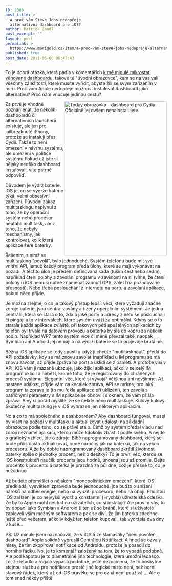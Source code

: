 ```yaml
---
ID: 2388
post_title: >
  A proč vám Steve Jobs nedopřeje
  alternativní dashboard pro iOS?
author: Patrick Zandl
post_excerpt: ""
layout: post
permalink: >
  https://www.marigold.cz/item/a-proc-vam-steve-jobs-nedopreje-alternativni-dashboard-pro-ios
published: true
post_date: 2011-06-08 08:47:43
---
```

<p>To je dobrá otázka, která padla v komentářích <a href="/item/proc-nema-iphone-dashboard">k mé minulé mikrostati věnované dashboardu</a>, takové té "úvodní obrazovce", kam se na vás valí všechny záležitosti, které musíte vyřídit, abyste žili se svým zařízením v míru. Proč vám Apple nedopřeje možnost instalovat dashboard jako alternativu? Proč nám vnucuje jedinou cestu?</p>

<p><img style="float: right;" src="http://www.marigold.cz/wp-content/uploads/jailbreak.jpg" border="0" alt="Today obrazovka - dashboard pro Cydia. Oficiálně jej ovšem nenainstalujete." width="320" height="480" /></p>
<p>Za prvé je vhodné poznamenat, že několik dashboardů či alternativních launcherů existuje, ale jen pro jailbreaknuté iPhony, protože se instalují přes Cydii. Takže to není omezení v návrhu systému, ale omezení v politice systému.Pokud už jste si nějaký neofiko dashboard instalovali, víte patrně odpověď.</p>

<p>Důvodem je výdrž baterie. iOS je, co se výdrže baterie týká, velmi obsesivní zařízení. Původní zákaz multitaskingu neplynul z toho, že by operační systém nebo procesor neutáhli multitask, ale z toho, že nebyly mechanismy, jak kontrolovat, kolik která aplikace žere baterky.</p>

<p>Řešením, s nímž se multitasking "povolil", bylo jednoduché. Systém telefonu bude mít své vnitřní API, jemuž každý program předá úlohy, které se mají vykonávat na pozadí. A těchto úloh je předem definovaná sada (tuším šest nebo sedm), například čtení polohy a zavolání programu v závislosti na ní (víme, že čtení polohy u iOS nemusí nutně znamenat zapnutí GPS, záleží na požadované přesnosti). Nebo třeba poslouchání z internetu na portu a zavolání aplikace, pokud něco přijde.</p>

<p>Je možná zřejmé, o co je takový přístup lepší: věci, které vyžadují značné zdroje baterie, jsou centralizovány a řízeny operačním systémem. Je jedna centrála, která se stará o to, zda a jaké porty a adresy z netu se poslouchají či pingají a to v intervalech, které systém uváží za optimální. Kdyby se o to starala každá aplikace zvláště, při takových pěti spuštěných aplikacích by telefon byl trvale na datovém provozu a baterka by šla do kopru za několik hodin. Například WP7 tento systém více či méně převzal také, naopak Symbian ani Android jej nemají a na výdrži baterie se to projevuje brutálně.</p>

<p>Běžná iOS aplikace se tedy spustí a když ji chcete "mutlitasknout", předá do API požadavky, kdy se má znovu zavolat (například u IM programu se má znovu zavolat, až přijde zpráva na port) a uklidí se z paměti. A protože visí v API, iOS vám ji mazaně ukazuje, jako žijící aplikaci, ačkoliv se celý IM program uklidil a neběží, kromě toho, že je registrovaný do chráněných procesů systému. Elegantní věc, které si vývojář většinou ani nevšimne. Až nastane událost, přijde vám na kecálek zpráva, API se mrkne, pro jaký program ta zpráva je (to mu řekla aplikace při uklízení), ten zavolá s patřičnými parametry a IM aplikace se obnoví i s oknem, že vám přišla zpráva. A vy si pořád myslíte, že se někde něco multitaskuje. Kulový kulový. Skutečný multitasking je v iOS vyhrazen jen některým aplikacím.</p>

<p>No a co to má společného s dashboardem? Aby dashboard fungoval, musel by viset na pozadí v multitasku a aktualizovat události na základní obrazovce podle toho, co se právě stalo. Čímž by systém předal vládu nad zdroji neznámé aplikaci, kterou může kdokoliv zbastlit podle svého. A nejde o grafický vzhled, jde o zdroje. Blbě naprogramovaný dashboard, který se bude příliš často aktualizovat, bude náročný jak na baterku, tak na výkon procesoru. A že by dobře naprogramovaný dashboard zkrátil životnost baterky spíše o jednotky procent, než o desítky? To je první věc, kterou se iOS konstruktéři naučili: procenta jsou hodně, únosná jsou až promile. Dejte procento k procentu a baterka je prázdná za půl dne, což je přesně to, co je nežádoucí.</p>

<p>Až budete přemýšlet o nějakém "monopolistickém omezení", které iOS předkládá, vysvětlení zpravidla bude jednoduché: jde buďto o snížení nároků na odběr enegie, nebo na využití procesoru, nebo na obojí. Prioritou iOS zařízení je co nejvyšší výdrž a konstantní (=rychlá) uživatelská odezva. Že by to Apple mohl nechat na uživatelích, co si instalují? Ale prosím vás, to by dopadl jako Symbian a Android (i ten už se brání), které si uživatelé zaplevelí vším možným softwarem a pak se diví, že jim baterka zdechne ještě před večerem, ačkoliv když ten telefon kupovali, tak vydržela dva dny v kuse…</p>

<p>PS: Už minule jsem naznačoval, že v iOS 5 ze šlamastiky "není povolen dashboard" Apple solidně vybruslil Centrálou Notifikací. A hned se ozvaly hlasy, že tím zkopíroval notifikace od Androidu, protože je posadil do horního řádku. No, je to komentář založený na tom, že to vypadá podobně. Ale pod kapotou je to diametrálně jiná technologie, která umožní ledasco. To, že letadlo a rogalo vypadá podobně, ještě neznamená, že to poskytne stejnou službu a pro notifikace prostě jiné logické místo není, než horní stavový řádek, který už od iOS pravěku se pro oznámení používá.... Ale o tom snad někdy příště.</p>